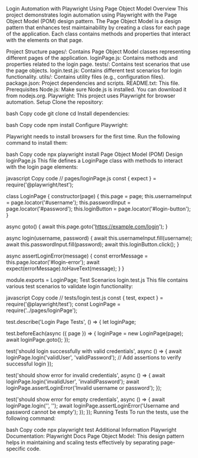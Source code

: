 Login Automation with Playwright Using Page Object Model
Overview
This project demonstrates login automation using Playwright with the Page Object Model (POM) design pattern. The Page Object Model is a design pattern that enhances test maintainability by creating a class for each page of the application. Each class contains methods and properties that interact with the elements on that page.

Project Structure
pages/: Contains Page Object Model classes representing different pages of the application.
loginPage.js: Contains methods and properties related to the login page.
tests/: Contains test scenarios that use the page objects.
login.test.js: Contains different test scenarios for login functionality.
utils/: Contains utility files (e.g., configuration files).
package.json: Project dependencies and scripts.
README.txt: This file.
Prerequisites
Node.js: Make sure Node.js is installed. You can download it from nodejs.org.
Playwright: This project uses Playwright for browser automation.
Setup
Clone the repository:

bash
Copy code
git clone <repository-url>
cd <repository-directory>
Install dependencies:

bash
Copy code
npm install
Configure Playwright:

Playwright needs to install browsers for the first time. Run the following command to install them:

bash
Copy code
npx playwright install
Page Object Model (POM) Design
loginPage.js
This file defines a LoginPage class with methods to interact with the login page elements:

javascript
Copy code
// pages/loginPage.js
const { expect } = require('@playwright/test');

class LoginPage {
  constructor(page) {
    this.page = page;
    this.usernameInput = page.locator('#username');
    this.passwordInput = page.locator('#password');
    this.loginButton = page.locator('#login-button');
  }

  async goto() {
    await this.page.goto('https://example.com/login');
  }

  async login(username, password) {
    await this.usernameInput.fill(username);
    await this.passwordInput.fill(password);
    await this.loginButton.click();
  }

  async assertLoginError(message) {
    const errorMessage = this.page.locator('#login-error');
    await expect(errorMessage).toHaveText(message);
  }
}

module.exports = LoginPage;
Test Scenarios
login.test.js
This file contains various test scenarios to validate login functionality:

javascript
Copy code
// tests/login.test.js
const { test, expect } = require('@playwright/test');
const LoginPage = require('../pages/loginPage');

test.describe('Login Page Tests', () => {
  let loginPage;

  test.beforeEach(async ({ page }) => {
    loginPage = new LoginPage(page);
    await loginPage.goto();
  });

  test('should login successfully with valid credentials', async () => {
    await loginPage.login('validUser', 'validPassword');
    // Add assertions to verify successful login
  });

  test('should show error for invalid credentials', async () => {
    await loginPage.login('invalidUser', 'invalidPassword');
    await loginPage.assertLoginError('Invalid username or password');
  });

  test('should show error for empty credentials', async () => {
    await loginPage.login('', '');
    await loginPage.assertLoginError('Username and password cannot be empty');
  });
});
Running Tests
To run the tests, use the following command:

bash
Copy code
npx playwright test
Additional Information
Playwright Documentation: Playwright Docs
Page Object Model: This design pattern helps in maintaining and scaling tests effectively by separating page-specific code.
